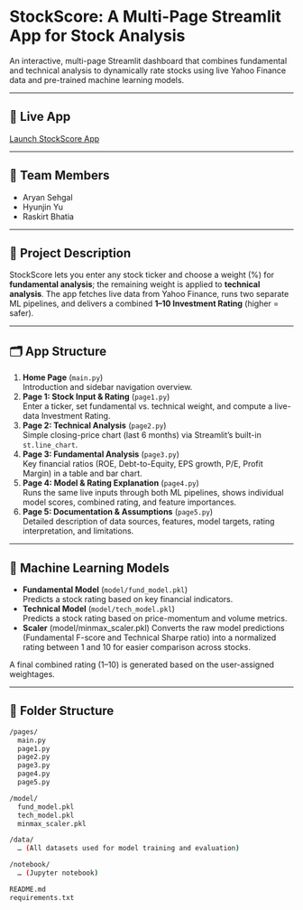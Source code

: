 # StockScore: A Multi-Page Streamlit App for Stock Analysis

An interactive, multi-page Streamlit dashboard that combines fundamental and technical analysis to dynamically rate stocks using live Yahoo Finance data and pre-trained machine learning models.

---

## 🚀 Live App  
[Launch StockScore App](https://stockscoreapp-4jbsnyaykawmponh76wn3s.streamlit.app/)  

---

## 👥 Team Members
- Aryan Sehgal
- Hyunjin Yu 
- Raskirt Bhatia  

---

## 📝 Project Description
StockScore lets you enter any stock ticker and choose a weight (%) for **fundamental analysis**; the remaining weight is applied to **technical analysis**. The app fetches live data from Yahoo Finance, runs two separate ML pipelines, and delivers a combined **1–10 Investment Rating** (higher = safer).

---

## 🗂 App Structure
1. **Home Page** (`main.py`)  
   Introduction and sidebar navigation overview.  
2. **Page 1: Stock Input & Rating** (`page1.py`)  
   Enter a ticker, set fundamental vs. technical weight, and compute a live-data Investment Rating.  
3. **Page 2: Technical Analysis** (`page2.py`)  
   Simple closing-price chart (last 6 months) via Streamlit’s built-in `st.line_chart`.  
4. **Page 3: Fundamental Analysis** (`page3.py`)  
   Key financial ratios (ROE, Debt-to-Equity, EPS growth, P/E, Profit Margin) in a table and bar chart.  
5. **Page 4: Model & Rating Explanation** (`page4.py`)  
   Runs the same live inputs through both ML pipelines, shows individual model scores, combined rating, and feature importances.  
6. **Page 5: Documentation & Assumptions** (`page5.py`)  
   Detailed description of data sources, features, model targets, rating interpretation, and limitations.  

---

## 🤖 Machine Learning Models
- **Fundamental Model** (`model/fund_model.pkl`)  
  Predicts a stock rating based on key financial indicators.  
- **Technical Model** (`model/tech_model.pkl`)  
  Predicts a stock rating based on price-momentum and volume metrics.
- **Scaler** (model/minmax_scaler.pkl)
Converts the raw model predictions (Fundamental F-score and Technical Sharpe ratio) into a normalized rating between 1 and 10 for easier comparison across stocks.

A final combined rating (1–10) is generated based on the user-assigned weightages.

---

## 📁 Folder Structure
```bash
/pages/
  main.py
  page1.py
  page2.py
  page3.py
  page4.py
  page5.py

/model/
  fund_model.pkl
  tech_model.pkl
  minmax_scaler.pkl

/data/
  … (All datasets used for model training and evaluation)

/notebook/
  … (Jupyter notebook)

README.md  
requirements.txt


